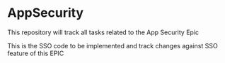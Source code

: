 # AppSecurity
This repository will track all tasks related to the App Security Epic

This is the SSO code to be implemented and track changes against SSO feature of this EPIC
